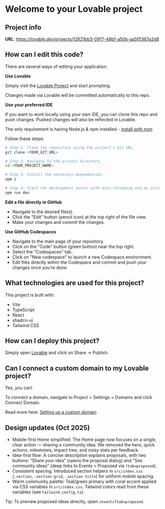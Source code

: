 # Welcome to your Lovable project

## Project info

**URL**: https://lovable.dev/projects/12621bb3-0917-48bf-a50b-aa5f5367a2d8

## How can I edit this code?

There are several ways of editing your application.

**Use Lovable**

Simply visit the [Lovable Project](https://lovable.dev/projects/12621bb3-0917-48bf-a50b-aa5f5367a2d8) and start prompting.

Changes made via Lovable will be committed automatically to this repo.

**Use your preferred IDE**

If you want to work locally using your own IDE, you can clone this repo and push changes. Pushed changes will also be reflected in Lovable.

The only requirement is having Node.js & npm installed - [install with nvm](https://github.com/nvm-sh/nvm#installing-and-updating)

Follow these steps:

```sh
# Step 1: Clone the repository using the project's Git URL.
git clone <YOUR_GIT_URL>

# Step 2: Navigate to the project directory.
cd <YOUR_PROJECT_NAME>

# Step 3: Install the necessary dependencies.
npm i

# Step 4: Start the development server with auto-reloading and an instant preview.
npm run dev
```

**Edit a file directly in GitHub**

- Navigate to the desired file(s).
- Click the "Edit" button (pencil icon) at the top right of the file view.
- Make your changes and commit the changes.

**Use GitHub Codespaces**

- Navigate to the main page of your repository.
- Click on the "Code" button (green button) near the top right.
- Select the "Codespaces" tab.
- Click on "New codespace" to launch a new Codespace environment.
- Edit files directly within the Codespace and commit and push your changes once you're done.

## What technologies are used for this project?

This project is built with:

- Vite
- TypeScript
- React
- shadcn-ui
- Tailwind CSS

## How can I deploy this project?

Simply open [Lovable](https://lovable.dev/projects/12621bb3-0917-48bf-a50b-aa5f5367a2d8) and click on Share -> Publish.

## Can I connect a custom domain to my Lovable project?

Yes, you can!

To connect a domain, navigate to Project > Settings > Domains and click Connect Domain.

Read more here: [Setting up a custom domain](https://docs.lovable.dev/features/custom-domain#custom-domain)

## Design updates (Oct 2025)

- Mobile-first Home simplified: The Home page now focuses on a single, clear action — sharing a community idea. We removed the hero, quick actions, milestones, impact tree, and noisy stats per feedback.
- Idea-first flow: A concise description explains proposals, with two buttons: “Share your idea” (opens the proposal dialog) and “See community ideas” (deep links to Events > Proposed via `?tab=proposed`).
- Consistent spacing: Introduced section helpers in `src/index.css` (`.section`, `.section-grid`, `.section-title`) for uniform mobile spacing.
- Warm community palette: Teal/green primary with coral accent applied via CSS variables in `src/index.css`. Tailwind colors read from these variables (see `tailwind.config.ts`).

Tip: To preview proposed ideas directly, open `/events?tab=proposed`.
